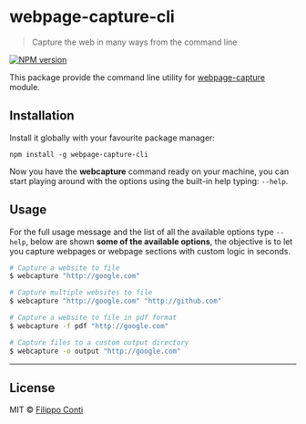 # webpage-capture-cli

> Capture the web in many ways from the command line

[![NPM version][npm-image]][npm-url]

This package provide the command line utility for [webpage-capture]() module.


## Installation

Install it globally with your favourite package manager:

```
npm install -g webpage-capture-cli
```

Now you have the __webcapture__ command ready on your machine, you can start playing around with the options using the built-in help typing: `--help`.

## Usage

For the full usage message and the list of all the available options type `--help`, below are shown __some of the available options__, the objective is to let you capture webpages or webpage sections with custom logic in seconds.

```bash
# Capture a website to file
$ webcapture "http://google.com"

# Capture multiple websites to file
$ webcapture "http://google.com" "http://github.com"

# Capture a website to file in pdf format
$ webcapture -f pdf "http://google.com"

# Capture files to a custom output directory
$ webcapture -o output "http://google.com"
```

---

## License

MIT © [Filippo Conti](LICENSE)


[npm-image]: https://badge.fury.io/js/webpage-capture-cli.svg

[npm-url]: https://npmjs.org/package/webpage-capture-cli

[travis-image]: https://travis-ci.org/b4dnewz/webpage-capture-cli.svg?branch=master

[travis-url]: https://travis-ci.org/b4dnewz/webpage-capture-cli

